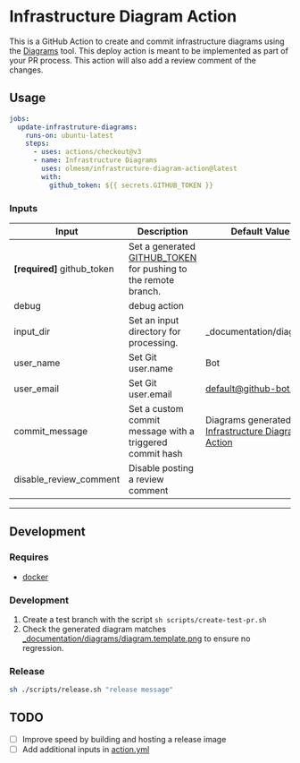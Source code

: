 # Infrastructure Diagram Action

This is a GitHub Action to create and commit infrastructure diagrams using the [Diagrams](https://diagrams.mingrammer.com/) tool. This deploy action is meant to be implemented as part of your PR process. This action will also add a review comment of the changes.

## Usage

```yaml
jobs:
  update-infrastruture-diagrams:
    runs-on: ubuntu-latest
    steps:
      - uses: actions/checkout@v3
      - name: Infrastructure Diagrams
        uses: olmesm/infrastructure-diagram-action@latest
        with:
          github_token: ${{ secrets.GITHUB_TOKEN }}
```

### Inputs

| Input                       | Description                                                                                                                                         | Default Value                                                                                                    |
| --------------------------- | --------------------------------------------------------------------------------------------------------------------------------------------------- | ---------------------------------------------------------------------------------------------------------------- |
| **[required]** github_token | Set a generated [GITHUB_TOKEN](https://docs.github.com/en/actions/security-guides/automatic-token-authentication) for pushing to the remote branch. |                                                                                                                  |
| debug                       | debug action                                                                                                                                        |
| input_dir                   | Set an input directory for processing.                                                                                                              | \_documentation/diagrams                                                                                         |
| user_name                   | Set Git user.name                                                                                                                                   | Bot                                                                                                              |
| user_email                  | Set Git user.email                                                                                                                                  | default@github-bot.com                                                                                           |
| commit_message              | Set a custom commit message with a triggered commit hash                                                                                            | Diagrams generated with [Infrastructure Diagram Action](https://github.com/olmesm/infrastructure-diagram-action) |
| disable_review_comment      | Disable posting a review comment                                                                                                                    |

---

## Development

### Requires

- [docker](https://docker.com)

### Development

1. Create a test branch with the script `sh scripts/create-test-pr.sh`
1. Check the generated diagram matches [\_documentation/diagrams/diagram.template.png](_documentation/diagrams/diagram.template.png) to ensure no regression.

### Release

```bash
sh ./scripts/release.sh "release message"
```

## TODO

- [ ] Improve speed by building and hosting a release image
- [ ] Add additional inputs in [action.yml](action.yml)
